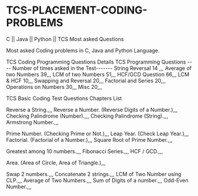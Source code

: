 # TCS-PLACEMENT-CODING-PROBLEMS
 C || Java || Python || TCS Most asked Questions


Most asked Coding problems in C, Java and Python Language.

TCS Coding Programming Questions Details TCS Programming Questions ---- Number of times asked in the Test------- String Reversal 14 ,,, Average of two Numbers 39,,, LCM of two Numbers 51,,, HCF/GCD Question 66,,, LCM & HCF 10,,, Swapping and Reversal 20,,, Factorial and Series 20,,, Operations on Numbers 30,,, Misc 20,,,

TCS Basic Coding Test Questions Chapters List

Reverse a String.,,, Reverse a Number. (Reverse Digits of a Number.),,, Checking Palindrome (Number).,,, Checking Palindrome (String).,,, Armstrong Number.,,,

Prime Number. (Checking Prime or Not.),,, Leap Year. (Check Leap Year.),,, Factorial. (Factorial of a Number.),,, Square Root of Prime Number.,,,

Greatest among 10 numbers.,,, Fibonacci Series.,,, HCF / GCD.,,,

Area. (Area of Circle, Area of Triangle.),,,

Swap 2 numbers.,,, Concatenate 2 strings.,,, LCM of Two Number using CLP.,,, Average of Two Numbers.,,, Sum of Digits of a number.,,, Odd-Even Number.,,,
